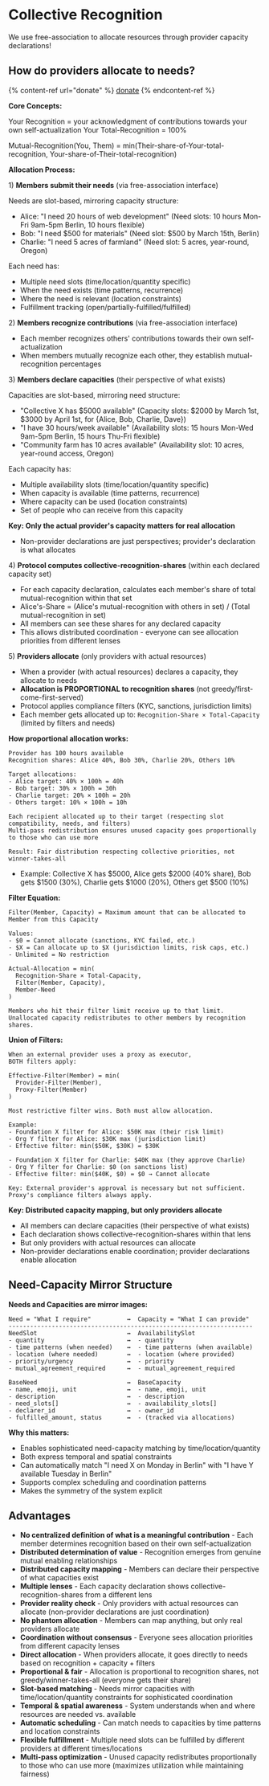 # Collective Recognition

We use free-association to allocate resources through provider capacity declarations!

## How do providers allocate to needs?

{% content-ref url="donate" %}
[donate](https://playnet.gitbook.io/docs/donate)
{% endcontent-ref %}

**Core Concepts:**

Your Recognition = your acknowledgment of contributions towards your own self-actualization
Your Total-Recognition = 100%

Mutual-Recognition(You, Them) = min(Their-share-of-Your-total-recognition, Your-share-of-Their-total-recognition)

**Allocation Process:**

1\) **Members submit their needs** (via free-association interface)

Needs are slot-based, mirroring capacity structure:

* Alice: "I need 20 hours of web development" (Need slots: 10 hours Mon-Fri 9am-5pm Berlin, 10 hours flexible)
* Bob: "I need $500 for materials" (Need slot: $500 by March 15th, Berlin)
* Charlie: "I need 5 acres of farmland" (Need slot: 5 acres, year-round, Oregon)

Each need has:
- Multiple need slots (time/location/quantity specific)
- When the need exists (time patterns, recurrence)
- Where the need is relevant (location constraints)
- Fulfillment tracking (open/partially-fulfilled/fulfilled)

2\) **Members recognize contributions** (via free-association interface)

* Each member recognizes others' contributions towards their own self-actualization
* When members mutually recognize each other, they establish mutual-recognition percentages

3\) **Members declare capacities** (their perspective of what exists)

Capacities are slot-based, mirroring need structure:

* "Collective X has $5000 available" (Capacity slots: $2000 by March 1st, $3000 by April 1st, for {Alice, Bob, Charlie, Dave})
* "I have 30 hours/week available" (Availability slots: 15 hours Mon-Wed 9am-5pm Berlin, 15 hours Thu-Fri flexible)
* "Community farm has 10 acres available" (Availability slot: 10 acres, year-round access, Oregon)

Each capacity has:
- Multiple availability slots (time/location/quantity specific)
- When capacity is available (time patterns, recurrence)
- Where capacity can be used (location constraints)
- Set of people who can receive from this capacity

**Key: Only the actual provider's capacity matters for real allocation**
- Non-provider declarations are just perspectives; provider's declaration is what allocates

4\) **Protocol computes collective-recognition-shares** (within each declared capacity set)

* For each capacity declaration, calculates each member's share of total mutual-recognition within that set
* Alice's-Share = (Alice's mutual-recognition with others in set) / (Total mutual-recognition in set)
* All members can see these shares for any declared capacity
* This allows distributed coordination - everyone can see allocation priorities from different lenses

5\) **Providers allocate** (only providers with actual resources)

* When a provider (with actual resources) declares a capacity, they allocate to needs
* **Allocation is PROPORTIONAL to recognition shares** (not greedy/first-come-first-served)
* Protocol applies compliance filters (KYC, sanctions, jurisdiction limits)
* Each member gets allocated up to: `Recognition-Share × Total-Capacity` (limited by filters and needs)

**How proportional allocation works:**
```
Provider has 100 hours available
Recognition shares: Alice 40%, Bob 30%, Charlie 20%, Others 10%

Target allocations:
- Alice target: 40% × 100h = 40h
- Bob target: 30% × 100h = 30h
- Charlie target: 20% × 100h = 20h
- Others target: 10% × 100h = 10h

Each recipient allocated up to their target (respecting slot compatibility, needs, and filters)
Multi-pass redistribution ensures unused capacity goes proportionally to those who can use more

Result: Fair distribution respecting collective priorities, not winner-takes-all
```

* Example: Collective X has $5000, Alice gets $2000 (40% share), Bob gets $1500 (30%), Charlie gets $1000 (20%), Others get $500 (10%)

**Filter Equation:**
```
Filter(Member, Capacity) = Maximum amount that can be allocated to Member from this Capacity

Values:
- $0 = Cannot allocate (sanctions, KYC failed, etc.)
- $X = Can allocate up to $X (jurisdiction limits, risk caps, etc.)
- Unlimited = No restriction

Actual-Allocation = min(
  Recognition-Share × Total-Capacity,
  Filter(Member, Capacity),
  Member-Need
)

Members who hit their filter limit receive up to that limit.
Unallocated capacity redistributes to other members by recognition shares.
```

**Union of Filters:**
```
When an external provider uses a proxy as executor, 
BOTH filters apply:

Effective-Filter(Member) = min(
  Provider-Filter(Member),
  Proxy-Filter(Member)
)

Most restrictive filter wins. Both must allow allocation.

Example:
- Foundation X filter for Alice: $50K max (their risk limit)
- Org Y filter for Alice: $30K max (jurisdiction limit)
- Effective filter: min($50K, $30K) = $30K

- Foundation X filter for Charlie: $40K max (they approve Charlie)
- Org Y filter for Charlie: $0 (on sanctions list)
- Effective filter: min($40K, $0) = $0 → Cannot allocate

Key: External provider's approval is necessary but not sufficient.
Proxy's compliance filters always apply.
```

**Key: Distributed capacity mapping, but only providers allocate**
- All members can declare capacities (their perspective of what exists)
- Each declaration shows collective-recognition-shares within that lens
- But only providers with actual resources can allocate
- Non-provider declarations enable coordination; provider declarations enable allocation

## Need-Capacity Mirror Structure

**Needs and Capacities are mirror images:**

```
Need = "What I require"          ↔  Capacity = "What I can provide"
--------------------------------------------------------------------
NeedSlot                         ↔  AvailabilitySlot
- quantity                       ↔  - quantity
- time patterns (when needed)    ↔  - time patterns (when available)
- location (where needed)        ↔  - location (where provided)
- priority/urgency               ↔  - priority
- mutual_agreement_required      ↔  - mutual_agreement_required

BaseNeed                         ↔  BaseCapacity
- name, emoji, unit              ↔  - name, emoji, unit
- description                    ↔  - description
- need_slots[]                   ↔  - availability_slots[]
- declarer_id                    ↔  - owner_id
- fulfilled_amount, status       ↔  - (tracked via allocations)
```

**Why this matters:**
- Enables sophisticated need-capacity matching by time/location/quantity
- Both express temporal and spatial constraints
- Can automatically match "I need X on Monday in Berlin" with "I have Y available Tuesday in Berlin"
- Supports complex scheduling and coordination patterns
- Makes the symmetry of the system explicit

## Advantages

* **No centralized definition of what is a meaningful contribution** - Each member determines recognition based on their own self-actualization
* **Distributed determination of value** - Recognition emerges from genuine mutual enabling relationships
* **Distributed capacity mapping** - Members can declare their perspective of what capacities exist
* **Multiple lenses** - Each capacity declaration shows collective-recognition-shares from a different lens
* **Provider reality check** - Only providers with actual resources can allocate (non-provider declarations are just coordination)
* **No phantom allocation** - Members can map anything, but only real providers allocate
* **Coordination without consensus** - Everyone sees allocation priorities from different capacity lenses
* **Direct allocation** - When providers allocate, it goes directly to needs based on recognition + capacity + filters
* **Proportional & fair** - Allocation is proportional to recognition shares, not greedy/winner-takes-all (everyone gets their share)
* **Slot-based matching** - Needs mirror capacities with time/location/quantity constraints for sophisticated coordination
* **Temporal & spatial awareness** - System understands when and where resources are needed vs. available
* **Automatic scheduling** - Can match needs to capacities by time patterns and location constraints
* **Flexible fulfillment** - Multiple need slots can be fulfilled by different providers at different times/locations
* **Multi-pass optimization** - Unused capacity redistributes proportionally to those who can use more (maximizes utilization while maintaining fairness)